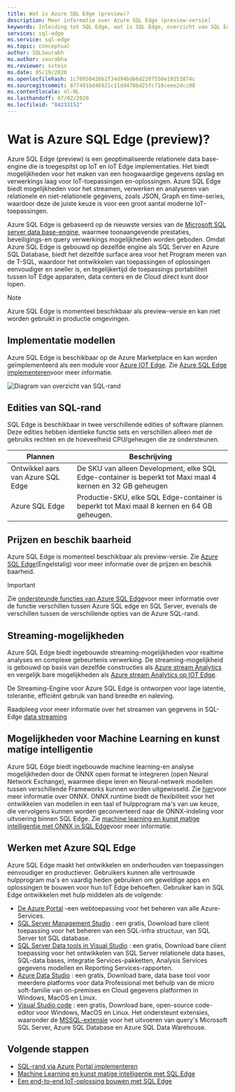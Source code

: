 ```yaml
---
title: Wat is Azure SQL Edge (preview)?
description: Meer informatie over Azure SQL Edge (preview-versie)
keywords: Inleiding tot SQL Edge, wat is SQL Edge, overzicht van SQL Edge
services: sql-edge
ms.service: sql-edge
ms.topic: conceptual
author: SQLSourabh
ms.author: sourabha
ms.reviewer: sstein
ms.date: 05/19/2020
ms.openlocfilehash: 1c70950426b2f34d94bd66d2287550e19253874c
ms.sourcegitcommit: 877491bd46921c11dd478bd25fc718ceee2dcc08
ms.contentlocale: nl-NL
ms.lasthandoff: 07/02/2020
ms.locfileid: "84233152"
---
```

# <a name="what-is-azure-sql-edge-preview"></a>Wat is Azure SQL Edge (preview)?

Azure SQL Edge (preview) is een geoptimaliseerde relationele data base-engine die is toegespitst op IoT en IoT Edge implementaties. Het biedt mogelijkheden voor het maken van een hoogwaardige gegevens opslag en verwerkings laag voor IoT-toepassingen en-oplossingen. Azure SQL Edge biedt mogelijkheden voor het streamen, verwerken en analyseren van relationele en niet-relationele gegevens, zoals JSON, Graph en time-series, waardoor deze de juiste keuze is voor een groot aantal moderne IoT-toepassingen.

Azure SQL Edge is gebaseerd op de nieuwste versies van de [Microsoft SQL server data base-engine](/sql/sql-server/sql-server-technical-documentation?toc=/azure/azure-sql-edge/toc.json), waarmee toonaangevende prestaties, beveiligings-en query verwerkings mogelijkheden worden geboden. Omdat Azure SQL Edge is gebouwd op dezelfde engine als SQL Server en Azure SQL Database, biedt het dezelfde surface area voor het Program meren van de T-SQL, waardoor het ontwikkelen van toepassingen of oplossingen eenvoudiger en sneller is, en tegelijkertijd de toepassings portabiliteit tussen IoT Edge apparaten, data centers en de Cloud direct kunt door lopen.

> [!NOTE]
> Azure SQL Edge is momenteel beschikbaar als preview-versie en kan niet worden gebruikt in productie omgevingen.

## <a name="deployment-models"></a>Implementatie modellen

Azure SQL Edge is beschikbaar op de Azure Marketplace en kan worden geïmplementeerd als een module voor [Azure IOT Edge](../iot-edge/about-iot-edge.md). Zie [Azure SQL Edge implementeren](deploy-portal.md)voor meer informatie.<br>

![Diagram van overzicht van SQL-rand](media/overview/overview.png)

## <a name="editions-of-sql-edge"></a>Edities van SQL-rand

SQL Edge is beschikbaar in twee verschillende edities of software plannen. Deze edities hebben identieke functie sets en verschillen alleen met de gebruiks rechten en de hoeveelheid CPU/geheugen die ze ondersteunen.

   |**Plannen**  |**Beschrijving**  |
   |---------|---------|
   |Ontwikkel aars van Azure SQL Edge  |  De SKU van alleen Development, elke SQL Edge-container is beperkt tot Maxi maal 4 kernen en 32 GB geheugen  |
   |Azure SQL Edge    |  Productie-SKU, elke SQL Edge-container is beperkt tot Maxi maal 8 kernen en 64 GB geheugen. |

## <a name="pricing-and-availability"></a>Prijzen en beschik baarheid

Azure SQL Edge is momenteel beschikbaar als preview-versie. Zie [Azure SQL Edge](https://azure.microsoft.com/services/sql-edge/)(Engelstalig) voor meer informatie over de prijzen en beschik baarheid.

> [!IMPORTANT]
> Zie [ondersteunde functies van Azure SQL Edge](features.md)voor meer informatie over de functie verschillen tussen Azure SQL edge en SQL Server, evenals de verschillen tussen de verschillende opties van de Azure SQL-rand.

## <a name="streaming-capabilities"></a>Streaming-mogelijkheden  

Azure SQL Edge biedt ingebouwde streaming-mogelijkheden voor realtime analyses en complexe gebeurtenis verwerking. De streaming-mogelijkheid is gebouwd op basis van dezelfde constructies als [Azure stream Analytics](../stream-analytics/stream-analytics-introduction.md) en vergelijk bare mogelijkheden als [Azure stream Analytics op IOT Edge](../stream-analytics/stream-analytics-edge.md).

De Streaming-Engine voor Azure SQL Edge is ontworpen voor lage latentie, tolerantie, efficiënt gebruik van band breedte en naleving. 

Raadpleeg voor meer informatie over het streamen van gegevens in SQL-Edge [data streaming](stream-data.md)

## <a name="machine-learning-and-artificial-intelligence-capabilities"></a>Mogelijkheden voor Machine Learning en kunst matige intelligentie

Azure SQL Edge biedt ingebouwde machine learning-en analyse mogelijkheden door de ONNX open format te integreren (open Neural Network Exchange), waarmee diepe leren en Neural-netwerk modellen tussen verschillende Frameworks kunnen worden uitgewisseld. Zie [hier](https://onnx.ai/)voor meer informatie over ONNX. ONNX runtime biedt de flexibiliteit voor het ontwikkelen van modellen in een taal of hulpprogram ma's van uw keuze, die vervolgens kunnen worden geconverteerd naar de ONNX-indeling voor uitvoering binnen SQL Edge. Zie [machine learning en kunst matige intelligentie met ONNX in SQL Edge](onnx-overview.md)voor meer informatie.

## <a name="working-with-azure-sql-edge"></a>Werken met Azure SQL Edge

Azure SQL Edge maakt het ontwikkelen en onderhouden van toepassingen eenvoudiger en productiever. Gebruikers kunnen alle vertrouwde hulpprogram ma's en vaardig heden gebruiken om geweldige apps en oplossingen te bouwen voor hun IoT Edge behoeften. Gebruiker kan in SQL Edge ontwikkelen met hulp middelen als de volgende:

- [De Azure Portal](https://portal.azure.com/) -een webtoepassing voor het beheren van alle Azure-Services.
- [SQL Server Management Studio](/sql/ssms/download-sql-server-management-studio-ssms/) : een gratis, Download bare client toepassing voor het beheren van een SQL-infra structuur, van SQL Server tot SQL database.
- [SQL Server Data tools in Visual Studio](/sql/ssdt/download-sql-server-data-tools-ssdt/) : een gratis, Download bare client toepassing voor het ontwikkelen van SQL Server relationele data bases, SQL-data bases, integratie Services-pakketten, Analysis Services gegevens modellen en Reporting Services-rapporten.
- [Azure Data Studio](/sql/azure-data-studio/what-is/) : een gratis, Download bare, data base tool voor meerdere platforms voor data Professional met behulp van de micro soft-familie van on-premises en Cloud gegevens platformen in Windows, MacOS en Linux.
- [Visual Studio code](https://code.visualstudio.com/docs) : een gratis, Download bare, open-source code-editor voor Windows, MacOS en Linux. Het ondersteunt extensies, waaronder de [MSSQL-extensie](https://aka.ms/mssql-marketplace) voor het uitvoeren van query's Microsoft SQL Server, Azure SQL Database en Azure SQL Data Warehouse.


## <a name="next-steps"></a>Volgende stappen

- [SQL-rand via Azure Portal implementeren](deploy-portal.md)
- [Machine Learning en kunst matige intelligentie met SQL Edge](onnx-overview.md)
- [Een end-to-end IoT-oplossing bouwen met SQL Edge](tutorial-deploy-azure-resources.md)

